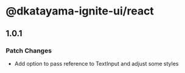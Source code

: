 # @dkatayama-ignite-ui/react

## 1.0.1

### Patch Changes

- Add option to pass reference to TextInput and adjust some styles
